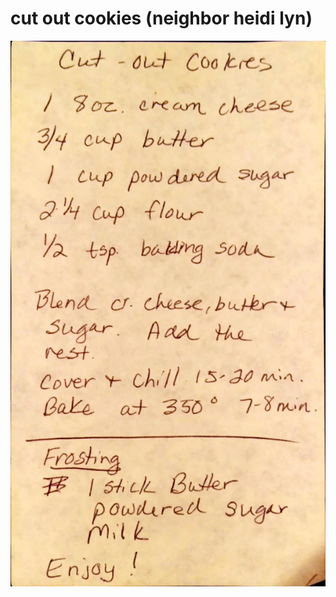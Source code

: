 cut out cookies (neighbor  heidi  lyn)
======================================
![Original Recipe](./imgs/cut_out_cookies_(neighbor__heidi__lyn).jpg "Original Recipe ")
